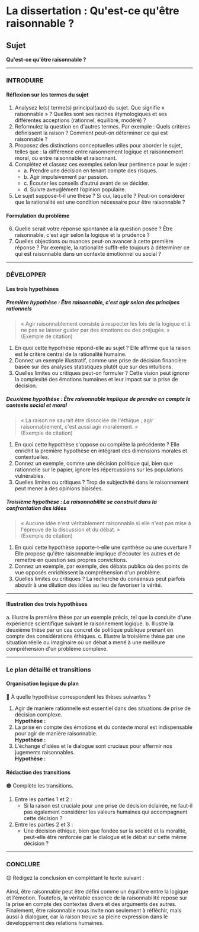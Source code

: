 # La dissertation : Qu'est-ce qu'être raisonnable ?

## Sujet
**Qu'est-ce qu'être raisonnable ?**

---

### INTRODUIRE

#### Réflexion sur les termes du sujet

1. Analysez le(s) terme(s) principal(aux) du sujet. Que signifie « raisonnable » ? Quelles sont ses racines étymologiques et ses différentes acceptions (rationnel, équilibré, modéré) ?
2. Reformulez la question en d'autres termes. Par exemple : Quels critères définissent la raison ? Comment peut-on déterminer ce qui est raisonnable ?
3. Proposez des distinctions conceptuelles utiles pour aborder le sujet, telles que : la différence entre raisonnement logique et raisonnement moral, ou entre raisonnable et raisonnant.
4. Complétez et classez ces exemples selon leur pertinence pour le sujet :
   - a. Prendre une décision en tenant compte des risques.
   - b. Agir impulsivement par passion.
   - c. Écouter les conseils d’autrui avant de se décider.
   - d. Suivre aveuglément l’opinion populaire.
5. Le sujet suppose-t-il une thèse ? Si oui, laquelle ? Peut-on considérer que la rationalité est une condition nécessaire pour être raisonnable ?

#### Formulation du problème

6. Quelle serait votre réponse spontanée à la question posée ? Être raisonnable, c'est agir selon la logique et la prudence ?
7. Quelles objections ou nuances peut-on avancer à cette première réponse ? Par exemple, la rationalité suffit-elle toujours à déterminer ce qui est raisonnable dans un contexte émotionnel ou social ?

---

### DÉVELOPPER

#### Les trois hypothèses

##### Première hypothèse : Être raisonnable, c'est agir selon des principes rationnels

> « Agir raisonnablement consiste à respecter les lois de la logique et à ne pas se laisser guider par des émotions ou des préjugés. »  
> (Exemple de citation)

1. En quoi cette hypothèse répond-elle au sujet ? Elle affirme que la raison est le critère central de la rationalité humaine.
2. Donnez un exemple illustratif, comme une prise de décision financière basée sur des analyses statistiques plutôt que sur des intuitions.
3. Quelles limites ou critiques peut-on formuler ? Cette vision peut ignorer la complexité des émotions humaines et leur impact sur la prise de décision.

##### Deuxième hypothèse : Être raisonnable implique de prendre en compte le contexte social et moral

> « La raison ne saurait être dissociée de l'éthique ; agir raisonnablement, c'est aussi agir moralement. »  
> (Exemple de citation)

1. En quoi cette hypothèse s'oppose ou complète la précédente ? Elle enrichit la première hypothèse en intégrant des dimensions morales et contextuelles.
2. Donnez un exemple, comme une décision politique qui, bien que rationnelle sur le papier, ignore les répercussions sur les populations vulnérables.
3. Quelles limites ou critiques ? Trop de subjectivité dans le raisonnement peut mener à des opinions biaisées.

##### Troisième hypothèse : La raisonnabilité se construit dans la confrontation des idées

> « Aucune idée n'est véritablement raisonnable si elle n'est pas mise à l'épreuve de la discussion et du débat. »  
> (Exemple de citation)

1. En quoi cette hypothèse apporte-t-elle une synthèse ou une ouverture ? Elle propose qu'être raisonnable implique d'écouter les autres et de remettre en question ses propres convictions.
2. Donnez un exemple, par exemple, des débats publics où des points de vue opposés enrichissent la compréhension d'un problème.
3. Quelles limites ou critiques ? La recherche du consensus peut parfois aboutir à une dilution des idées au lieu de favoriser la vérité.

---

#### Illustration des trois hypothèses

a. Illustre la première thèse par un exemple précis, tel que la conduite d'une expérience scientifique suivant le raisonnement logique.
b. Illustre la deuxième thèse par un cas concret de politique publique prenant en compte des considérations éthiques.
c. Illustre la troisième thèse par une situation réelle ou imaginaire où un débat a mené à une meilleure compréhension d'un problème complexe.

---

### Le plan détaillé et transitions

#### Organisation logique du plan

🔴 À quelle hypothèse correspondent les thèses suivantes ?

1. Agir de manière rationnelle est essentiel dans des situations de prise de décision complexe.  
   **Hypothèse :**
2. La prise en compte des émotions et du contexte moral est indispensable pour agir de manière raisonnable.  
   **Hypothèse :**
3. L'échange d'idées et le dialogue sont cruciaux pour affermir nos jugements raisonnables.  
   **Hypothèse :**

#### Rédaction des transitions

🟠 Complète les transitions.

1. Entre les parties 1 et 2 :  
   - Si la raison est cruciale pour une prise de décision éclairée, ne faut-il pas également considérer les valeurs humaines qui accompagnent cette décision ?
2. Entre les parties 2 et 3 :  
   - Une décision éthique, bien que fondée sur la société et la moralité, peut-elle être renforcée par le dialogue et le débat sur cette même décision ?

---

### CONCLURE

🟡 Rédigez la conclusion en complétant le texte suivant :

Ainsi, être raisonnable peut être défini comme un équilibre entre la logique et l'émotion. Toutefois, la véritable essence de la raisonnabilité repose sur la prise en compte des contextes divers et des arguments des autres. Finalement, être raisonnable nous invite non seulement à réfléchir, mais aussi à dialoguer, car la raison trouve sa pleine expression dans le développement des relations humaines.